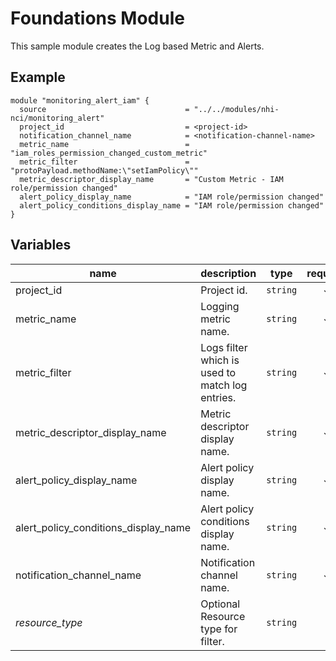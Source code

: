 # Foundations Module

This sample module creates the Log based Metric and Alerts.

## Example

```hcl
module "monitoring_alert_iam" {
  source                               = "../../modules/nhi-nci/monitoring_alert"
  project_id                           = <project-id>
  notification_channel_name            = <notification-channel-name>
  metric_name                          = "iam_roles_permission_changed_custom_metric"
  metric_filter                        = "protoPayload.methodName:\"setIamPolicy\""
  metric_descriptor_display_name       = "Custom Metric - IAM role/permission changed"
  alert_policy_display_name            = "IAM role/permission changed"
  alert_policy_conditions_display_name = "IAM role/permission changed"
}
```

<!-- BEGIN TFDOC -->
## Variables

| name | description | type | required | default |
|---|---|:---: |:---:|:---:|
| project_id | Project id. | `string` | ✓ |  |
| metric_name | Logging metric name. | `string` | ✓ |  |
| metric_filter | Logs filter which is used to match log entries. | `string` | ✓ |  |
| metric_descriptor_display_name | Metric descriptor display name. | `string` | ✓ |  |
| alert_policy_display_name | Alert policy display name. | `string` | ✓ |  |
| alert_policy_conditions_display_name | Alert policy conditions display name. | `string` | ✓ |  |
| notification_channel_name | Notification channel name. | `string` | ✓ |  |
| *resource_type* | Optional Resource type for filter. | `string`|  | `resource.type=\"global\"`|
<!-- END TFDOC -->